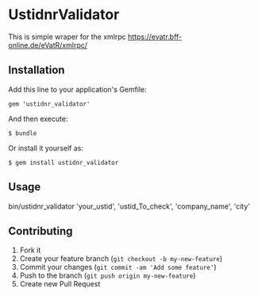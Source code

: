 # UstidnrValidator

This is simple wraper for the xmlrpc https://evatr.bff-online.de/eVatR/xmlrpc/
## Installation

Add this line to your application's Gemfile:

    gem 'ustidnr_validator'

And then execute:

    $ bundle

Or install it yourself as:

    $ gem install ustidnr_validator

## Usage

bin/ustidnr_validator 'your_ustid', 'ustid_To_check', 'company_name', 'city'

## Contributing

1. Fork it
2. Create your feature branch (`git checkout -b my-new-feature`)
3. Commit your changes (`git commit -am 'Add some feature'`)
4. Push to the branch (`git push origin my-new-feature`)
5. Create new Pull Request
